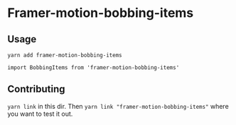 # Framer-motion-bobbing-items

## Usage

`yarn add framer-motion-bobbing-items`

`import BobbingItems from 'framer-motion-bobbing-items'`

## Contributing

`yarn link` in this dir. Then `yarn link "framer-motion-bobbing-items"` where you want to test it out.
